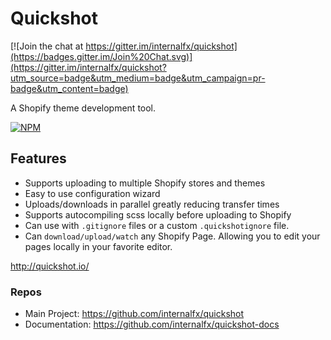 # Quickshot

[![Join the chat at https://gitter.im/internalfx/quickshot](https://badges.gitter.im/Join%20Chat.svg)](https://gitter.im/internalfx/quickshot?utm_source=badge&utm_medium=badge&utm_campaign=pr-badge&utm_content=badge)

A Shopify theme development tool.

[![NPM](https://nodei.co/npm/quickshot.png?downloads=true&downloadRank=true&stars=true)](https://npmjs.org/package/quickshot)

## Features

- Supports uploading to multiple Shopify stores and themes
- Easy to use configuration wizard
- Uploads/downloads in parallel greatly reducing transfer times
- Supports autocompiling scss locally before uploading to Shopify
- Can use with `.gitignore` files or a custom `.quickshotignore` file.
- Can `download/upload/watch` any Shopify Page. Allowing you to edit your pages locally in your favorite editor.

http://quickshot.io/

### Repos
- Main Project: https://github.com/internalfx/quickshot
- Documentation: https://github.com/internalfx/quickshot-docs
